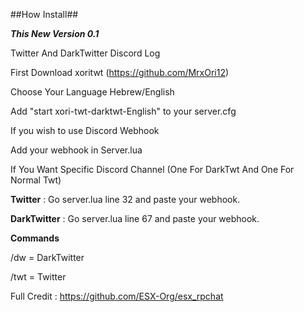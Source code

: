 ##How Install##

***This New Version 0.1***

Twitter And DarkTwitter Discord Log

First Download xoritwt (https://github.com/MrxOri12)

Choose Your Language Hebrew/English

Add "start xori-twt-darktwt-English" to your server.cfg

If you wish to use Discord Webhook

Add your webhook in Server.lua

If You Want Specific Discord Channel (One For DarkTwt And One For Normal Twt)

__Twitter__ : Go server.lua line 32 and paste your webhook.

__DarkTwitter__ : Go server.lua line 67 and paste your webhook. 

__Commands__

/dw = DarkTwitter

/twt = Twitter


Full Credit : https://github.com/ESX-Org/esx_rpchat
